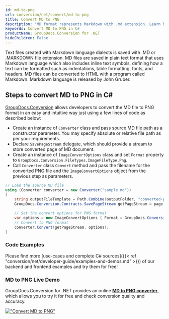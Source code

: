```yaml
---
id: md-to-png
url: conversion/net/convert/md-to-png
title: Convert MD to PNG
description: "MD format represents Markdown with .md extension. Learn how to convert MD to PNG file programmatically in C# language using GroupDocs.Conversion for .NET library."
keywords: Convert MD to PNG in C#
productName: GroupDocs.Conversion for .NET
hideChildren: False
---
```


Text files created with Markdown language dialects is saved with .MD or .MARKDOWN file extension. MD files are saved in plain text format that uses Markdown language which also includes inline text symbols, defining how a text can be formatted such as indentations, table formatting, fonts, and headers.  MD files can be converted to HTML with a program called Markdown. Markdown language is released by John Gruber.

## Steps to convert MD to PNG in C#

[GroupDocs.Conversion](https://products.groupdocs.com/conversion/net) allows developers to convert the MD file to PNG format in an easy and intuitive way just using a few lines of code as described below:

* Create an instance of `Converter` class and pass source MD file path as a constructor parameter. You may specify absolute or relative file path as per your requirements. 
* Declare `SavePageStream` delegate, which should provide a stream to store converted page of MD document.
* Create an instance of `ImageConvertOptions` class and set `Format` property to `GroupDocs.Conversion.FileTypes.ImageFileType.Png`.
* Call `Converter` class `Convert` method and pass the filename for the converted PNG file and the `ImageConvertOptions` object from the previous step as parameters.

```csharp
// Load the source MD file
using (Converter converter = new Converter("sample.md"))
{
    string outputFileTemplate = Path.Combine(outputFolder, "converted-page-{0}.png");
    GroupDocs.Conversion.Contracts.SavePageStream getPageStream = page => new FileStream(string.Format(outputFileTemplate, page), FileMode.Create);

    // Set the convert options for PNG format
    var options = new ImageConvertOptions { Format = GroupDocs.Conversion.FileTypes.ImageFileType.Png };   
    // Convert to PNG format
    converter.Convert(getPageStream, options);
}
```

### Code Examples

Please find more [use-cases and complete C# sources]({{< ref "conversion/net/developer-guide/examples-and-demos.md" >}}) of our backend and frontend examples and try them for free!

### MD to PNG Live Demo

GroupDocs.Conversion for .NET provides an online [**MD to PNG converter**](https://products.groupdocs.app/conversion/md-to-png), which allows you to try it for free and check conversion quality and accuracy.

[!["Convert MD to PNG"](conversion/net/images/convert-to-png/convert-md-to-png.png)](https://products.groupdocs.app/conversion/md-to-png)